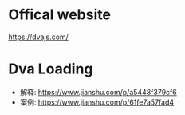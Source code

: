 # Offical website
https://dvajs.com/

# Dva Loading

+ 解释: https://www.jianshu.com/p/a5448f379cf6
+ 案例: https://www.jianshu.com/p/61fe7a57fad4